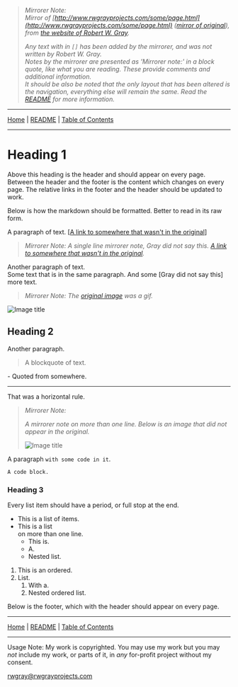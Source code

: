 <!-- Date: 8 January 2016 02:33:49 -->
<!-- Mirrored from  -->

> *Mirrorer Note:*  
> *Mirror of [http://www.rwgrayprojects.com/some/page.html](http://www.rwgrayprojects.com/some/page.html) ([mirror of original](../../orginal/www.rwgrayprojects.com/some/page.html "Notes to Fuller's World Maps")), from [the website of Robert W. Gray](http://www.rwgrayprojects.com/ "rwgrayprojects.com").*
>
> *Any text with in `[]` has been added by the mirrorer, and was not written by Robert W. Gray.*  
> *Notes by the mirrorer are presented as 'Mirrorer note:' in a block quote, like what you are reading. These provide comments and  additional information.*  
> *It should be also be noted that the only layout that has been altered is the navigation, everything else will remain the same.*
> *Read the [README](../../../README.md "README.md") for more information.*

- - -

[Home](../../README.md "Home") | [README](../../../README.md "README.md") | [Table of Contents](../README.md "Table of Contents")

- - -

# Heading 1

Above this heading is the header and should appear on every page. Between the header and the footer is the content which changes on every page. The relative links in the footer and the header should be updated to work.

Below is how the markdown should be formatted. Better to read in its raw form.

A paragraph of text. [[A link to somewhere that wasn't in the original](link "Link Title")]

> *Mirrorer Note: A single line mirrorer note, Gray did not say this. [A link to somewhere that wasn't in the original](link "Link Title").*

Another paragraph of text.  
Some text that is in the same paragraph. And some [Gray did not say this] more text.

> *Mirrorer Note: The [original image](gif "Link Title") was a gif.*

![Image title](./images/ "Image Title")

## Heading 2

Another paragraph.

> A blockquote of text.

\- Quoted from somewhere.

- - -

That was a horizontal rule.

> *Mirrorer Note:*
>
> *A mirrorer note on more than one line. Below is an image that did not appear in the original.*
>
> ![Image title](./images/ "Image Title")

A paragraph `with some code in it`.

```
A code block.
```

### Heading 3

Every list item should have a period, or full stop at the end.

- This is a list of items.
- This is a list  
on more than one line.
	- This is.
	- A.
	- Nested list.

1. This is an ordered.
1. List.
	1. With a.
	1. Nested ordered list.

Below is the footer, which with the header should appear on every page.

- - -

[Home](../../README.md "Home") | [README](../../../README.md "README.md") | [Table of Contents](../README.md "Table of Contents")

- - -

Usage Note: My work is copyrighted. You may use my work but you may *not* include my work, or parts of it, in *any* for-profit project without my consent.

[rwgray@rwgrayprojects.com](mailto:rwgray@rwgrayprojects.com)
